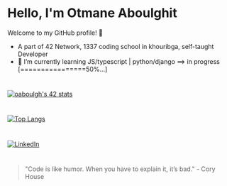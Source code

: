 
# Hello, I'm Otmane Aboulghit

Welcome to my GitHub profile! 👋


- A part of 42 Network, 1337 coding school in khouribga, self-taught Developer
- 🌱 I’m currently learning JS/typescript | python/django ==> in progress [================50%...]
#
[![oaboulgh's 42 stats](https://badge.mediaplus.ma/binary/oaboulgh)](https://github.com/oakoudad/badge42)
#
[![Top Langs](https://github-readme-stats.vercel.app/api/top-langs/?username=otmane222&layout=compact)](https://github.com/anuraghazra/github-readme-stats)

#
[![LinkedIn](https://img.shields.io/badge/LinkedIn-Connect-blue)](https://www.linkedin.com/in/otmane-aboulghit-46493a1b4/)

#
> "Code is like humor. When you have to explain it, it’s bad." - Cory House
